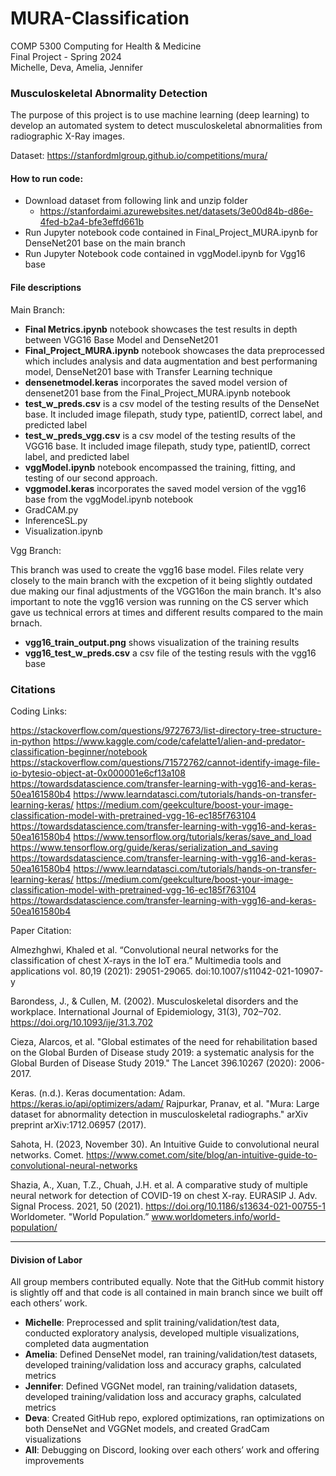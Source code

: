 # MURA-Classification
COMP 5300 Computing for Health & Medicine   
Final Project - Spring 2024  
Michelle, Deva, Amelia, Jennifer

### Musculoskeletal Abnormality Detection  
The purpose of this project is to use machine learning (deep learning) to develop an automated system to detect musculoskeletal abnormalities from radiographic X-Ray images.

Dataset: https://stanfordmlgroup.github.io/competitions/mura/

#### How to run code:
- Download dataset from following link and unzip folder
  - https://stanfordaimi.azurewebsites.net/datasets/3e00d84b-d86e-4fed-b2a4-bfe3effd661b
- Run Jupyter notebook code contained in Final_Project_MURA.ipynb for DenseNet201 base on the main branch
- Run Jupyter Notebook code contained in vggModel.ipynb for Vgg16 base

#### File descriptions

Main Branch:  

 - **Final Metrics.ipynb** notebook showcases the test results in depth between VGG16 Base Model and DenseNet201
 - **Final_Project_MURA.ipynb** notebook showcases the data preprocessed which includes analysis and data augmentation and best performaning model, DenseNet201 base with Transfer Learning technique
 - **densenetmodel.keras** incorporates the saved model version of densenet201 base from the Final_Project_MURA.ipynb notebook
 - **test_w_preds.csv** is a csv model of the testing results of the DenseNet base. It included image filepath, study type, patientID, correct label, and predicted label
 - **test_w_preds_vgg.csv** is a csv model of the testing results of the VGG16 base. It included image filepath, study type, patientID, correct label, and predicted label
 - **vggModel.ipynb** notebook encompassed the training, fitting, and testing of our second approach.
 - **vggmodel.keras** incorporates the saved model version of the vgg16 base from the vggModel.ipynb notebook
 - GradCAM.py
 - InferenceSL.py
 - Visualization.ipynb


Vgg Branch:  

This branch was used to create the vgg16 base model. Files relate very closely to the main branch with the excpetion of it being slightly outdated due making our final adjustments of the VGG16on the main branch. It's also important to note the vgg16 version was running on the CS server which gave us technical errors at times and different results compared to the main brnach.
- **vgg16_train_output.png** shows visualization of the training results
- **vgg16_test_w_preds.csv** a csv file of the testing resuls with the vgg16 base


### Citations

Coding Links:

https://stackoverflow.com/questions/9727673/list-directory-tree-structure-in-python
https://www.kaggle.com/code/cafelatte1/alien-and-predator-classification-beginner/notebook
https://stackoverflow.com/questions/71572762/cannot-identify-image-file-io-bytesio-object-at-0x000001e6cf13a108
https://towardsdatascience.com/transfer-learning-with-vgg16-and-keras-50ea161580b4
https://www.learndatasci.com/tutorials/hands-on-transfer-learning-keras/
https://medium.com/geekculture/boost-your-image-classification-model-with-pretrained-vgg-16-ec185f763104
https://towardsdatascience.com/transfer-learning-with-vgg16-and-keras-50ea161580b4
https://www.tensorflow.org/tutorials/keras/save_and_load
https://www.tensorflow.org/guide/keras/serialization_and_saving 
https://towardsdatascience.com/transfer-learning-with-vgg16-and-keras-50ea161580b4
https://www.learndatasci.com/tutorials/hands-on-transfer-learning-keras/
https://medium.com/geekculture/boost-your-image-classification-model-with-pretrained-vgg-16-ec185f763104
https://towardsdatascience.com/transfer-learning-with-vgg16-and-keras-50ea161580b4


Paper Citation: 

Almezhghwi, Khaled et al. “Convolutional neural networks for the classification of chest X-rays in the IoT era.” Multimedia tools and applications vol. 80,19 
(2021): 29051-29065. doi:10.1007/s11042-021-10907-y

Barondess, J., & Cullen, M. (2002). Musculoskeletal disorders and the workplace. International Journal of Epidemiology, 31(3), 702–702. 
https://doi.org/10.1093/ije/31.3.702

Cieza, Alarcos, et al. "Global estimates of the need for rehabilitation based on the Global Burden of Disease study 2019: a systematic analysis for the Global 
Burden of Disease Study 2019." The Lancet 396.10267 (2020): 2006-2017.

Keras. (n.d.). Keras documentation: Adam. https://keras.io/api/optimizers/adam/
Rajpurkar, Pranav, et al. "Mura: Large dataset for abnormality detection in musculoskeletal radiographs." arXiv preprint arXiv:1712.06957 (2017).

Sahota, H. (2023, November 30). An Intuitive Guide to convolutional neural networks. Comet.
https://www.comet.com/site/blog/an-intuitive-guide-to-convolutional-neural-networks

Shazia, A., Xuan, T.Z., Chuah, J.H. et al. A comparative study of multiple neural network for detection of COVID-19 on chest X-ray. EURASIP J. Adv. Signal 
Process. 2021, 50 (2021). https://doi.org/10.1186/s13634-021-00755-1
Worldometer. "World Population.” www.worldometers.info/world-population/




----

#### Division of Labor

All group members contributed equally. Note that the GitHub commit history is slightly off and that code is all contained in main branch since we built off each others’ work.
- **Michelle**: Preprocessed and split training/validation/test data, conducted exploratory analysis, developed multiple visualizations, completed data augmentation
- **Amelia**: Defined DenseNet model, ran training/validation/test datasets, developed training/validation loss and accuracy graphs, calculated metrics
- **Jennifer**: Defined VGGNet model, ran training/validation datasets, developed training/validation loss and accuracy graphs, calculated metrics
- **Deva**: Created GitHub repo, explored optimizations, ran optimizations on both DenseNet and VGGNet models, and created GradCam visualizations
- **All**: Debugging on Discord, looking over each others’ work and offering improvements


